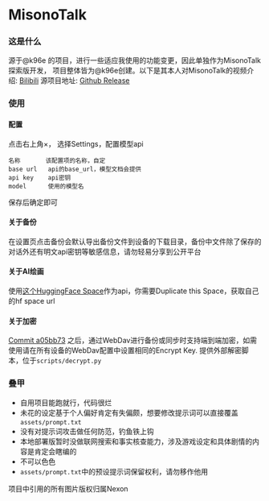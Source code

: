 # MisonoTalk

### 这是什么
源于@k96e  的项目，进行一些适应我使用的功能变更，因此单独作为MisonoTalk探索版开发，
项目整体皆为@k96e创建。以下是其本人对MisonoTalk的视频介绍:
 [Bilibili](https://www.bilibili.com/video/BV1YBvXenEZK)
源项目地址:
 [Github Release](https://github.com/k96e/MisonoTalk/releases)

### 使用
#### 配置
 点击右上角×， 选择Settings，配置模型api
 ```
 名称       该配置项的名称，自定
 base url   api的base_url，模型文档会提供
 api key    api密钥
 model      使用的模型名
 ```
 保存后确定即可

#### 关于备份
 在设置页点击备份会默认导出备份文件到设备的下载目录，备份中文件除了保存的对话外还有明文api密钥等敏感信息，请勿轻易分享到公开平台

#### 关于AI绘画
 使用[这个HuggingFace Space](https://r3gm-diffusecraft.hf.space/)作为api，你需要Duplicate this Space，获取自己的hf space url

#### 关于加密
 [Commit a05bb73](https://github.com/k96e/MisonoTalk/commit/a05bb737e8598ecdde6c2c3fd7cdbf6d3ebf55e8) 之后，通过WebDav进行备份或同步时支持端到端加密，如需使用请在所有设备的WebDav配置中设置相同的Encrypt Key. 提供外部解密脚本，位于`scripts/decrypt.py`

### 叠甲
- 自用项目能跑就行，代码很烂
- 未花的设定基于个人偏好肯定有失偏颇，想要修改提示词可以直接覆盖`assets/prompt.txt`
- 没有对提示词攻击做任何防范，钓鱼铁上钩
- 本地部署版暂时没做联网搜索和事实核查能力，涉及游戏设定和具体剧情的内容是肯定会瞎编的
- 不可以色色
- `assets/prompt.txt`中的预设提示词保留权利，请勿移作他用

项目中引用的所有图片版权归属Nexon
